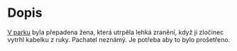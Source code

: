 # Dopis

[V parku](?scene=park) byla přepadena žena, která utrpěla lehká zranění, když ji
zločinec vytrhl kabelku z ruky. Pachatel neznámý. Je potřeba aby to bylo prošetřeno.